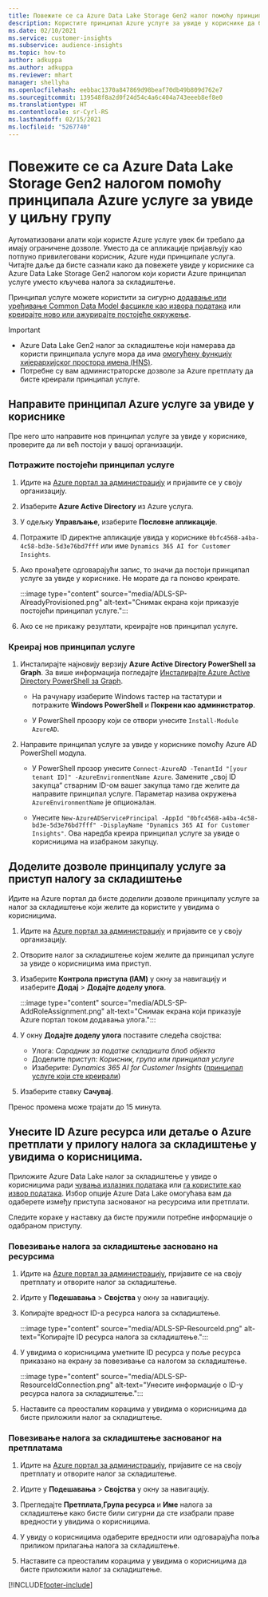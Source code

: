 ```yaml
---
title: Повежите се са Azure Data Lake Storage Gen2 налог помоћу принципала услуге
description: Користите принципал Azure услуге за увиде у кориснике да бисте се повезали са сопственим језером података када га приложите увидима у кориснике.
ms.date: 02/10/2021
ms.service: customer-insights
ms.subservice: audience-insights
ms.topic: how-to
author: adkuppa
ms.author: adkuppa
ms.reviewer: mhart
manager: shellyha
ms.openlocfilehash: eebbac1370a847869d98beaf70db49b809d762e7
ms.sourcegitcommit: 139548f8a2d0f24d54c4a6c404a743eeeb8ef8e0
ms.translationtype: HT
ms.contentlocale: sr-Cyrl-RS
ms.lasthandoff: 02/15/2021
ms.locfileid: "5267740"
---
```

# <a name="connect-to-an-azure-data-lake-storage-gen2-account-with-an-azure-service-principal-for-audience-insights"></a>Повежите се са Azure Data Lake Storage Gen2 налогом помоћу принципала Azure услуге за увиде у циљну групу

Аутоматизовани алати који користе Azure услуге увек би требало да имају ограничене дозволе. Уместо да се апликације пријављују као потпуно привилеговани корисник, Azure нуди принципале услуга. Читајте даље да бисте сазнали како да повежете увиде у кориснике са Azure Data Lake Storage Gen2 налогом који користи Azure принципал услуге уместо кључева налога за складиштење. 

Принципал услуге можете користити за сигурно [додавање или уређивање Common Data Model фасцикле као извора података](connect-common-data-model.md) или [креирајте ново или ажурирајте постојеће окружење](manage-environments.md#create-an-environment-in-an-existing-organization).

> [!IMPORTANT]
> - Azure Data Lake Gen2 налог за складиштење који намерава да користи принципала услуге мора да има [омогућену функцију хијерархијског простора имена (HNS)](https://docs.microsoft.com/azure/storage/blobs/data-lake-storage-namespace).
> - Потребне су вам администраторске дозволе за Azure претплату да бисте креирали принципал услуге.

## <a name="create-azure-service-principal-for-audience-insights"></a>Направите принципал Azure услуге за увиде у кориснике

Пре него што направите нов принципал услуге за увиде у кориснике, проверите да ли већ постоји у вашој организацији.

### <a name="look-for-an-existing-service-principal"></a>Потражите постојећи принципал услуге

1. Идите на [Azure портал за администрацију](https://portal.azure.com) и пријавите се у своју организацију.

2. Изаберите **Azure Active Directory** из Azure услуга.

3. У одељку **Управљање**, изаберите **Пословне апликације**.

4. Потражите ID директне апликације увида у кориснике `0bfc4568-a4ba-4c58-bd3e-5d3e76bd7fff` или име `Dynamics 365 AI for Customer Insights`.

5. Ако пронађете одговарајући запис, то значи да постоји принципал услуге за увиде у кориснике. Не морате да га поново креирате.
   
   :::image type="content" source="media/ADLS-SP-AlreadyProvisioned.png" alt-text="Снимак екрана који приказује постојећи принципал услуге.":::
   
6. Ако се не прикажу резултати, креирајте нов принципал услуге.

### <a name="create-a-new-service-principal"></a>Креирај нов принципал услуге

1. Инсталирајте најновију верзију **Azure Active Directory PowerShell за Graph**. За више информација погледајте [Инсталирајте Azure Active Directory PowerShell за Graph](https://docs.microsoft.com/powershell/azure/active-directory/install-adv2).
   - На рачунару изаберите Windows тастер на тастатури и потражите **Windows PowerShell** и **Покрени као администратор**.
   
   - У PowerShell прозору који се отвори унесите `Install-Module AzureAD`.

2. Направите принципал услуге за увиде у кориснике помоћу Azure AD PowerShell модула.
   - У PowerShell прозор унесите `Connect-AzureAD -TenantId "[your tenant ID]" -AzureEnvironmentName Azure`. Замените „свој ID закупца“ стварним ID-ом вашег закупца тамо где желите да направите принципал услуге. Параметар назива окружења `AzureEnvironmentName` је опционалан.
  
   - Унесите `New-AzureADServicePrincipal -AppId "0bfc4568-a4ba-4c58-bd3e-5d3e76bd7fff" -DisplayName "Dynamics 365 AI for Customer Insights"`. Ова наредба креира принципал услуге за увиде о корисницима на изабраном закупцу.  

## <a name="grant-permissions-to-the-service-principal-to-access-the-storage-account"></a>Доделите дозволе принципалу услуге за приступ налогу за складиштење

Идите на Azure портал да бисте доделили дозволе принципалу услуге за налог за складиштење који желите да користите у увидима о корисницима.

1. Идите на [Azure портал за администрацију](https://portal.azure.com) и пријавите се у своју организацију.

1. Отворите налог за складиштење којем желите да принципал услуге за увиде о корисницима има приступ.

1. Изаберите **Контрола приступа (IAM)** у окну за навигацију и изаберите **Додај** > **Додајте доделу улога**.
   
   :::image type="content" source="media/ADLS-SP-AddRoleAssignment.png" alt-text="Снимак екрана који приказује Azure портал током додавања улога.":::
   
1. У окну **Додајте доделу улога** поставите следећа својства:
   - Улога: *Сарадник за податке складишта блоб објекта*
   - Доделите приступ: *Корисник, група или принципал услуге*
   - Изаберите: *Dynamics 365 AI for Customer Insights* ([принципал услуге који сте креирали](#create-a-new-service-principal))

1.  Изаберите ставку **Сачувај**.

Пренос промена може трајати до 15 минута.

## <a name="enter-the-azure-resource-id-or-the-azure-subscription-details-in-the-storage-account-attachment-to-audience-insights"></a>Унесите ID Azure ресурса или детаље о Azure претплати у прилогу налога за складиштење у увидима о корисницима.

Приложите Azure Data Lake налог за складиштење у увиде о корисницима ради [чувања излазних података](manage-environments.md) или [га користите као извор података](connect-common-data-service-lake.md). Избор опције Azure Data Lake омогућава вам да одаберете између приступа заснованог на ресурсима или претплати.

Следите кораке у наставку да бисте пружили потребне информације о одабраном приступу.

### <a name="resource-based-storage-account-connection"></a>Повезивање налога за складиштење засновано на ресурсима

1. Идите на [Azure портал за администрацију](https://portal.azure.com), пријавите се на своју претплату и отворите налог за складиштење.

1. Идите у **Подешавања** > **Својства** у окну за навигацију.

1. Копирајте вредност ID-а ресурса налога за складиштење.

   :::image type="content" source="media/ADLS-SP-ResourceId.png" alt-text="Копирајте ID ресурса налога за складиштење.":::

1. У увидима о корисницима уметните ID ресурса у поље ресурса приказано на екрану за повезивање са налогом за складиштење.

   :::image type="content" source="media/ADLS-SP-ResourceIdConnection.png" alt-text="Унесите информације о ID-у ресурса налога за складиштење.":::   
   
1. Наставите са преосталим корацима у увидима о корисницима да бисте приложили налог за складиштење.

### <a name="subscription-based-storage-account-connection"></a>Повезивање налога за складиштење заснованог на претплатама

1. Идите на [Azure портал за администрацију](https://portal.azure.com), пријавите се на своју претплату и отворите налог за складиштење.

1. Идите у **Подешавања** > **Својства** у окну за навигацију.

1. Прегледајте **Претплата**,**Група ресурса** и **Име** налога за складиштење како бисте били сигурни да сте изабрали праве вредности у увидима о корисницима.

1. У увиду о корисницима одаберите вредности или одговарајућа поља приликом прилагања налога за складиштење.
   
1. Наставите са преосталим корацима у увидима о корисницима да бисте приложили налог за складиштење.


[!INCLUDE[footer-include](../includes/footer-banner.md)]